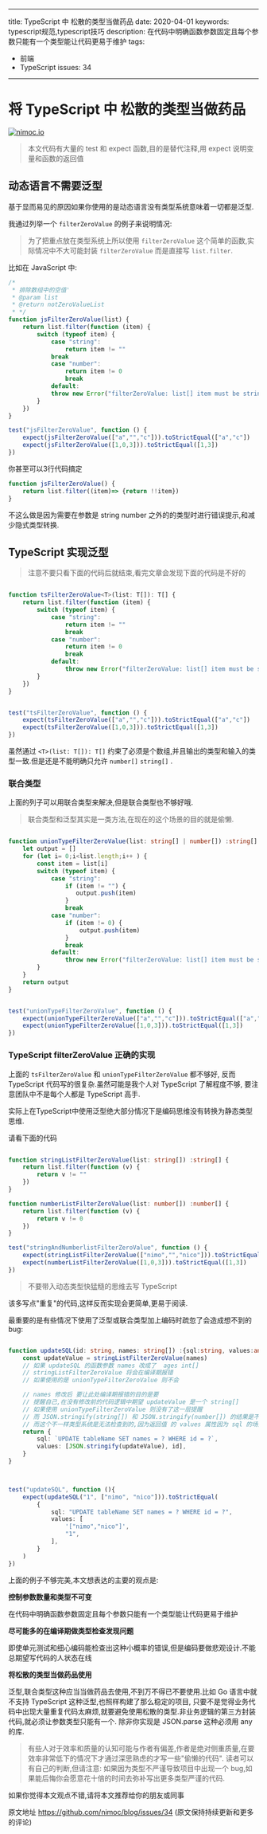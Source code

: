 ----
title: TypeScript 中 松散的类型当做药品
date: 2020-04-01
keywords: typescript规范,typescript技巧
description: 在代码中明确函数参数固定且每个参数只能有一个类型能让代码更易于维护
tags:
- 前端
- TypeScript
issues: 34
----

# 将 TypeScript 中 松散的类型当做药品


[![nimoc.io](http://nimoc.io/notice/index.svg)](https://nimoc.io/notice/)

> 本文代码有大量的 test 和  expect 函数,目的是替代注释,用 expect 说明变量和函数的返回值


## 动态语言不需要泛型

基于显而易见的原因如果你使用的是动态语言没有类型系统意味着一切都是泛型.

我通过列举一个 `filterZeroValue` 的例子来说明情况:

> 为了把重点放在类型系统上所以使用 `filterZeroValue` 这个简单的函数,实际情况中不大可能封装 `filterZeroValue` 而是直接写 `list.filter`.

比如在 JavaScript 中:

```ts
/*
 * 排除数组中的空值'
 * @param list
 * @return notZeroValueList
 * */
function jsFilterZeroValue(list) {
    return list.filter(function (item) {
        switch (typeof item) {
            case "string":
                return item != ""
            break
            case "number":
                return item != 0
                break
            default:
            throw new Error("filterZeroValue: list[] item must be string or number" )
        }
    })
}

test("jsFilterZeroValue", function () {
    expect(jsFilterZeroValue(["a","","c"])).toStrictEqual(["a","c"])
    expect(jsFilterZeroValue([1,0,3])).toStrictEqual([1,3])
})


```


你甚至可以3行代码搞定

```js
function jsFilterZeroValue() {
    return list.filter((item)=> {return !!item})
}
```


不这么做是因为需要在参数是 string number 之外的的类型时进行错误提示,和减少隐式类型转换.


## TypeScript 实现泛型

> 注意不要只看下面的代码后就结束,看完文章会发现下面的代码是不好的

```ts

function tsFilterZeroValue<T>(list: T[]): T[] {
    return list.filter(function (item) {
        switch (typeof item) {
            case "string":
                return item != ""
                break
            case "number":
                return item != 0
                break
            default:
                throw new Error("filterZeroValue: list[] item must be string or number")
        }
    })
}


test("tsFilterZeroValue", function () {
    expect(tsFilterZeroValue(["a","","c"])).toStrictEqual(["a","c"])
    expect(tsFilterZeroValue([1,0,3])).toStrictEqual([1,3])
})

```

虽然通过 `<T>(list: T[]): T[]` 约束了必须是个数组,并且输出的类型和输入的类型一致.但是还是不能明确只允许 `number[]` `string[]` .


### 联合类型

上面的列子可以用联合类型来解决,但是联合类型也不够好哦.

> 联合类型和泛型其实是一类方法,在现在的这个场景的目的就是偷懒.

```ts

function unionTypeFilterZeroValue(list: string[] | number[]) :string[] | number[] {
    let output = []
    for (let i= 0;i<list.length;i++ ) {
        const item = list[i]
        switch (typeof item) {
            case "string":
                if (item != "") {
                   output.push(item)
                }
                break
            case "number":
                if (item != 0) {
                    output.push(item)
                }
                break
            default:
                throw new Error("filterZeroValue: list[] item must be string or number")
        }
    }
    return output
}


test("unionTypeFilterZeroValue", function () {
    expect(unionTypeFilterZeroValue(["a","","c"])).toStrictEqual(["a","c"])
    expect(unionTypeFilterZeroValue([1,0,3])).toStrictEqual([1,3])
})


```


### TypeScript filterZeroValue 正确的实现

上面的 `tsFilterZeroValue` 和 `unionTypeFilterZeroValue` 都不够好,
反而 TypeScript 代码写的很复杂.虽然可能是我个人对 TypeScript 了解程度不够,
要注意团队中不是每个人都是 TypeScript 高手.

实际上在TypeScript中使用泛型绝大部分情况下是编码思维没有转换为静态类型思维.

请看下面的代码

```ts

function stringListFilterZeroValue(list: string[]) :string[] {
    return list.filter(function (v) {
        return v != ""
    })
}

function numberListFilterZeroValue(list: number[]) :number[] {
    return list.filter(function (v) {
        return v != 0
    })
}

test("stringAndNumberlistFilterZeroValue", function () {
    expect(stringListFilterZeroValue(["nimo","","nico"])).toStrictEqual(["nimo","nico"])
    expect(numberListFilterZeroValue([1,0,3])).toStrictEqual([1,3])
})

```


> 不要带入动态类型快猛糙的思维去写 TypeScript

该多写点"重复"的代码,这样反而实现会更简单,更易于阅读.

最重要的是有些情况下使用了泛型或联合类型加上编码时疏忽了会造成想不到的bug:

```ts

function updateSQL(id: string, names: string[]) :{sql:string, values:any[]} {
    const updateValue = stringListFilterZeroValue(names)
    // 如果 updateSQL 的函数参数 names 改成了  ages int[]
    // stringListFilterZeroValue 将会在编译期报错
    // 如果使用的是 unionTypeFilterZeroValue 则不会

    // names 修改后 要让此处编译期报错的目的是要
    // 提醒自己,在没有修改前的代码逻辑中期望 updateValue 是一个 string[]
    // 如果使用 unionTypeFilterZeroValue 则没有了这一层提醒
    // 而 JSON.stringify(string[]) 和 JSON.stringify(number[]) 的结果是不一样的
    // 而这个不一样类型系统是无法检查到的,因为返回值 的 values 属性因为 sql 的场景导致就是 any[]
    return {
        sql: `UPDATE tableName SET names = ? WHERE id = ?`,
        values: [JSON.stringify(updateValue), id],
    }
}



test("updateSQL", function (){
    expect(updateSQL("1", ["nimo", "nico"])).toStrictEqual(
        {
            sql: "UPDATE tableName SET names = ? WHERE id = ?",
            values: [
                '["nimo","nico"]',
                "1",
            ],
        }
    )
})


```


上面的例子不够完美,本文想表达的主要的观点是:

**控制参数数量和类型不可变**

在代码中明确函数参数固定且每个参数只能有一个类型能让代码更易于维护

**尽可能多的在编译期做类型检查发现问题**

即使单元测试和细心编码能检查出这种小概率的错误,但是编码要做悲观设计.不能总期望写代码的人状态在线

**将松散的类型当做药品使用**

泛型,联合类型这种应当当做药品去使用,不到万不得已不要使用.比如 Go 语言中就不支持 TypeScript 这种泛型,也照样构建了那么稳定的项目,
只要不是觉得业务代码中出现大量重复代码太麻烦,就要避免使用松散的类型.非业务逻辑的第三方封装代码,就必须让参数类型只能有一个.
除非你实现是 JSON.parse 这种必须用 any 的库.


> 有些人对于效率和质量的认知可能与作者有偏差,作者是绝对侧重质量,在要效率非常低下的情况下才通过深思熟虑的才写一些"偷懒的代码".
> 读者可以有自己的判断,但请注意: 如果因为类型不严谨导致项目中出现一个 bug,如果能后悔你会愿意花十倍的时间去弥补写出更多类型严谨的代码.


如果你觉得本文观点不错,请将本文推荐给你的朋友或同事

原文地址 https://github.com/nimoc/blog/issues/34 (原文保持持续更新和更多的评论)


```ts;
```